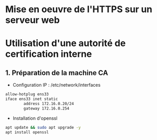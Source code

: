 # Mise en oeuvre de l'HTTPS sur un serveur web
# Utilisation d'une autorité de certification interne

## 1. Préparation de la machine CA
- Configuration IP : /etc/network/interfaces
```bash
allow-hotplug ens33
iface ens33 inet static
        address 172.16.0.20/24
        gateway 172.16.0.254
```
- Installation d'openssl
```bash
apt update && sudo apt upgrade -y
apt install openssl
```
